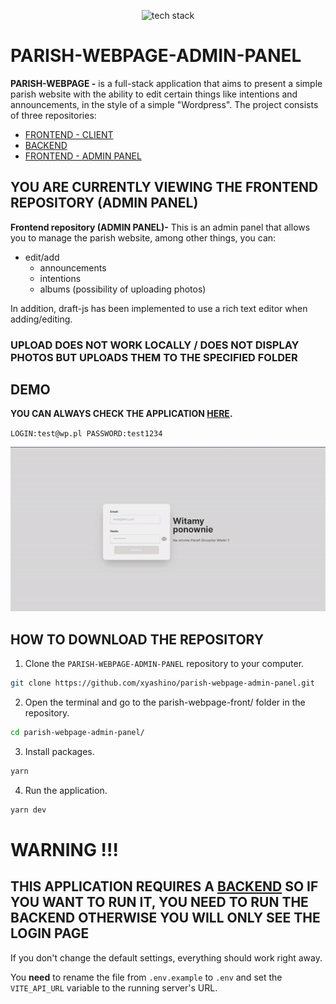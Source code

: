 <p align="center">
  <img src="https://github-readme-tech-stack.vercel.app/api/cards?title=Tech%20Stack&titleAlign=center&fontSize=24&lineCount=2&theme=react&gap=13&line1=react,react,61DAFB;typescript,typescript,3178C6;reactrouter,react%20router,CA4245;&line2=daisyui,daisyui,5A0EF8;tailwindcss,tailwind%20css,06B6D4" alt="tech stack"/>
</p> 

# PARISH-WEBPAGE-ADMIN-PANEL

**PARISH-WEBPAGE -** is a full-stack application that aims to present a simple parish website with the ability to edit certain things like intentions and announcements, in the style of a simple "Wordpress". The project consists of three repositories:

- [FRONTEND - CLIENT](https://github.com/xyashino/parish-webpage-front)
- [BACKEND](https://github.com/xyashino/parish-webpage-backend)
- [FRONTEND - ADMIN PANEL](https://github.com/xyashino/parish-webpage-adminpannel)

## YOU ARE CURRENTLY VIEWING THE FRONTEND REPOSITORY (ADMIN PANEL)
**Frontend repository (ADMIN PANEL)-** This is an admin panel that allows you to manage the parish website, among other things, you can:
- edit/add
    - announcements
    -  intentions
    - albums (possibility of uploading photos)
  
In addition, draft-js has been implemented to use a rich text editor when adding/editing.
### UPLOAD DOES NOT WORK LOCALLY / DOES NOT DISPLAY PHOTOS BUT UPLOADS THEM TO THE SPECIFIED FOLDER



## DEMO
**YOU CAN ALWAYS CHECK THE APPLICATION [HERE](https://admin.yashino.usermd.net/).**

``
  LOGIN:test@wp.pl
  PASSWORD:test1234
``
<p align="center">
  <img src="demo/pannel.gif" alt="demo">
</p> 

## HOW TO DOWNLOAD THE REPOSITORY
1. Clone the `PARISH-WEBPAGE-ADMIN-PANEL` repository to your computer.
```bash
git clone https://github.com/xyashino/parish-webpage-admin-panel.git
```
2. Open the terminal and go to the parish-webpage-front/ folder in the repository.
```bash
cd parish-webpage-admin-panel/
```
3. Install packages.
```bash
yarn
```
4. Run the application.
```bash
yarn dev
```
# WARNING !!!
## THIS APPLICATION REQUIRES A [BACKEND](https://github.com/xyashino/parish-webpage-backend) SO IF YOU WANT TO RUN IT, YOU NEED TO RUN THE BACKEND OTHERWISE YOU WILL ONLY SEE THE LOGIN PAGE
If you don't change the default settings, everything should work right away.

You **need** to rename the file from `.env.example` to `.env` and set the `VITE_API_URL` variable to the running server's URL.
